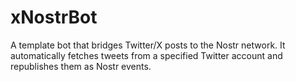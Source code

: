 # xNostrBot
A template bot that bridges Twitter/X posts to the Nostr network. It automatically fetches tweets from a specified Twitter account and republishes them as Nostr events.
